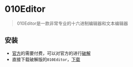 # 010Editor

> 010Editor是一款非常专业的十六进制编辑器和文本编辑器

## 安装

- [官方](https://www.sweetscape.com/download/010editor/)的需要付费，可以对官方的进行[破解](https://cloud.tencent.com/developer/article/1856253)
- 直接下载破解版的`010Editor`，[下载](http://www.pc6.com/softview/SoftView_55129.html)